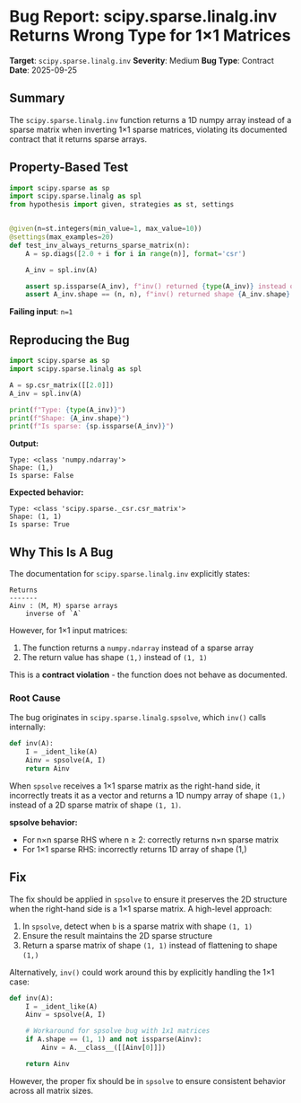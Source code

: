 # Bug Report: scipy.sparse.linalg.inv Returns Wrong Type for 1×1 Matrices

**Target**: `scipy.sparse.linalg.inv`
**Severity**: Medium
**Bug Type**: Contract
**Date**: 2025-09-25

## Summary

The `scipy.sparse.linalg.inv` function returns a 1D numpy array instead of a sparse matrix when inverting 1×1 sparse matrices, violating its documented contract that it returns sparse arrays.

## Property-Based Test

```python
import scipy.sparse as sp
import scipy.sparse.linalg as spl
from hypothesis import given, strategies as st, settings


@given(n=st.integers(min_value=1, max_value=10))
@settings(max_examples=20)
def test_inv_always_returns_sparse_matrix(n):
    A = sp.diags([2.0 + i for i in range(n)], format='csr')

    A_inv = spl.inv(A)

    assert sp.issparse(A_inv), f"inv() returned {type(A_inv)} instead of sparse matrix for {n}x{n} input"
    assert A_inv.shape == (n, n), f"inv() returned shape {A_inv.shape} instead of ({n}, {n})"
```

**Failing input**: `n=1`

## Reproducing the Bug

```python
import scipy.sparse as sp
import scipy.sparse.linalg as spl

A = sp.csr_matrix([[2.0]])
A_inv = spl.inv(A)

print(f"Type: {type(A_inv)}")
print(f"Shape: {A_inv.shape}")
print(f"Is sparse: {sp.issparse(A_inv)}")
```

**Output:**
```
Type: <class 'numpy.ndarray'>
Shape: (1,)
Is sparse: False
```

**Expected behavior:**
```
Type: <class 'scipy.sparse._csr.csr_matrix'>
Shape: (1, 1)
Is sparse: True
```

## Why This Is A Bug

The documentation for `scipy.sparse.linalg.inv` explicitly states:

```
Returns
-------
Ainv : (M, M) sparse arrays
    inverse of `A`
```

However, for 1×1 input matrices:
1. The function returns a `numpy.ndarray` instead of a sparse array
2. The return value has shape `(1,)` instead of `(1, 1)`

This is a **contract violation** - the function does not behave as documented.

### Root Cause

The bug originates in `scipy.sparse.linalg.spsolve`, which `inv()` calls internally:

```python
def inv(A):
    I = _ident_like(A)
    Ainv = spsolve(A, I)
    return Ainv
```

When `spsolve` receives a 1×1 sparse matrix as the right-hand side, it incorrectly treats it as a vector and returns a 1D numpy array of shape `(1,)` instead of a 2D sparse matrix of shape `(1, 1)`.

**spsolve behavior:**
- For n×n sparse RHS where n ≥ 2: correctly returns n×n sparse matrix
- For 1×1 sparse RHS: incorrectly returns 1D array of shape (1,)

## Fix

The fix should be applied in `spsolve` to ensure it preserves the 2D structure when the right-hand side is a 1×1 sparse matrix. A high-level approach:

1. In `spsolve`, detect when `b` is a sparse matrix with shape `(1, 1)`
2. Ensure the result maintains the 2D sparse structure
3. Return a sparse matrix of shape `(1, 1)` instead of flattening to shape `(1,)`

Alternatively, `inv()` could work around this by explicitly handling the 1×1 case:

```python
def inv(A):
    I = _ident_like(A)
    Ainv = spsolve(A, I)

    # Workaround for spsolve bug with 1x1 matrices
    if A.shape == (1, 1) and not issparse(Ainv):
        Ainv = A.__class__([[Ainv[0]]])

    return Ainv
```

However, the proper fix should be in `spsolve` to ensure consistent behavior across all matrix sizes.